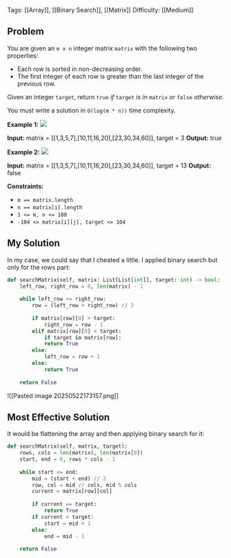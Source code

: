 Tags: [[Array]], [[Binary Search]], [[Matrix]]
Difficulty: [[Medium]]

## Problem
You are given an `m x n` integer matrix `matrix` with the following two properties:

- Each row is sorted in non-decreasing order.
- The first integer of each row is greater than the last integer of the previous row.

Given an integer `target`, return `true` _if_ `target` _is in_ `matrix` _or_ `false` _otherwise_.

You must write a solution in `O(log(m * n))` time complexity.

**Example 1:**
![](https://assets.leetcode.com/uploads/2020/10/05/mat.jpg)

**Input:** matrix = [[1,3,5,7],[10,11,16,20],[23,30,34,60]], target = 3
**Output:** true

**Example 2:**
![](https://assets.leetcode.com/uploads/2020/10/05/mat2.jpg)

**Input:** matrix = [[1,3,5,7],[10,11,16,20],[23,30,34,60]], target = 13
**Output:** false

**Constraints:**
- `m == matrix.length`
- `n == matrix[i].length`
- `1 <= m, n <= 100`
- `-104 <= matrix[i][j], target <= 104`

## My Solution
In my case, we could say that I cheated a little. I applied binary search but only for the rows part:

```python
def searchMatrix(self, matrix: List[List[int]], target: int) -> bool:
	left_row, right_row = 0, len(matrix) - 1
	
	while left_row <= right_row:
		row = (left_row + right_row) // 2
		
		if matrix[row][0] > target:
			right_row = row - 1
		elif matrix[row][0] < target:
			if target in matrix[row]:
			return True
		else:
			left_row = row + 1
		else:
			return True
	
	return False
```

![[Pasted image 20250522173157.png]]

## Most Effective Solution
It would be flattening the array and then applying binary search for it:

```python
def searchMatrix(self, matrix, target): 
	rows, cols = len(matrix), len(matrix[0]) 
	start, end = 0, rows * cols - 1 
	
	while start <= end: 
		mid = (start + end) // 2 
		row, col = mid // cols, mid % cols 
		current = matrix[row][col] 
		
		if current == target: 
			return True 
		if current < target: 
			start = mid + 1 
		else: 
			end = mid - 1 
		
	return False
```

